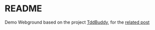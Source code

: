 # README

Demo Webground based on the project [TddBuddy](https://github.com/crisfeim/cli-tddbuddy), for the  [related post](https://crisfe.im/posts/making-the-ai-suffer-so-you-dont-have-to)
